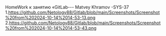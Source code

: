 HomeWork к занятию «GitLab--- Matvey Khramov -SYS-37
1.https://github.com/Netology88/Gitlab/blob/main/Screenshots/Screenshot%20from%202024-10-14%2014-53-13.png
2.https://github.com/Netology88/Gitlab/blob/main/Screenshots/Screenshot%20from%202024-10-14%2014-53-43.png
